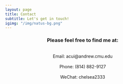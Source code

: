 ```yaml
---
layout: page
title: Contact
subtitle: Let's get in touch!
igimg: "/img/natus-bg.png"
---
```




<center><h3>Please feel free to find me at:</h3></center>
<br>
<center>Email: acui@andrew.cmu.edu</center>
<br>
<center>Phone: (814) 882-9127</center>
<br>
<center>WeChat: chelsea2333</center>

